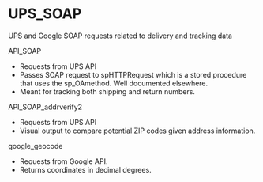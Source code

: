 # UPS_SOAP
UPS and Google SOAP requests related to delivery and tracking data

API_SOAP
- Requests from UPS API
- Passes SOAP request to spHTTPRequest which is a stored procedure that uses the sp_OAmethod. Well documented elsewhere.
- Meant for tracking both shipping and return numbers.

API_SOAP_addrverify2
- Requests from UPS API
- Visual output to compare potential ZIP codes given address information.

google_geocode
- Requests from Google API.
- Returns coordinates in decimal degrees.
